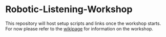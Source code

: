 # Robotic-Listening-Workshop
This repository will host setup scripts and links once the workshop starts.  
For now please refer to the [wikipage](https://github.com/FAR-Lab/Robotic-Listening-Workshop/wiki) for information on the workshop. 
